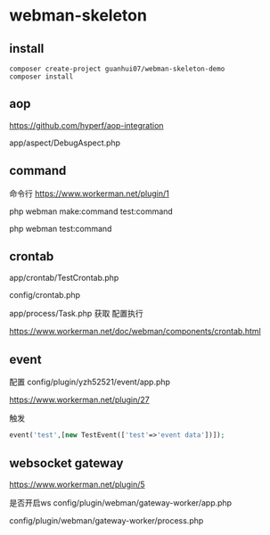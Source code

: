 # webman-skeleton

## install
```
composer create-project guanhui07/webman-skeleton-demo
composer install
```




## aop
https://github.com/hyperf/aop-integration

app/aspect/DebugAspect.php

## command
命令行
https://www.workerman.net/plugin/1

php webman make:command test:command


php webman test:command


## crontab

app/crontab/TestCrontab.php

config/crontab.php

app/process/Task.php 获取 配置执行

https://www.workerman.net/doc/webman/components/crontab.html

## event

配置
config/plugin/yzh52521/event/app.php


https://www.workerman.net/plugin/27

触发
```php
event('test',[new TestEvent(['test'=>'event data'])]);
```


## websocket gateway
https://www.workerman.net/plugin/5

是否开启ws
config/plugin/webman/gateway-worker/app.php

config/plugin/webman/gateway-worker/process.php





